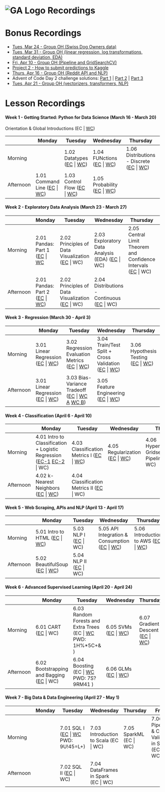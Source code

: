 # ![GA Logo](https://camo.githubusercontent.com/6ce15b81c1f06d716d753a61f5db22375fa684da/68747470733a2f2f67612d646173682e73332e616d617a6f6e6177732e636f6d2f70726f64756374696f6e2f6173736574732f6c6f676f2d39663838616536633963333837313639306533333238306663663535376633332e706e67) Recordings

# Bonus Recordings
* [Tues, Mar 24 - Group OH (Swiss Dog Owners data)](https://www.youtube.com/watch?v=_WZqr5PQqWM&feature=youtu.be)
* [Tues, Mar 31 - Group OH (linear regression, log transformations, standard deviation, EDA)](https://youtu.be/LAjSzMCGeLk)
* [Fri, Apr 10 - Group OH (Pipeline and GridSearchCV)](https://youtu.be/SAESvv0pV4Y)
* [Project 2 - How to submit predictions to Kaggle](https://generalassembly.zoom.us/rec/share/zOFlH_bQ0W9Lb6vH1k_6BJMoNbT7X6a80XMd8_sIyEcyxju8nAfGmuwQDAu016X-)
* [Thurs, Apr 16 - Group OH (Reddit API and NLP)](https://www.youtube.com/watch?v=WJpevrznalI&feature=youtu.be)
* Advent of Code Day 2 challenge solutions: [Part 1](https://youtu.be/wHFaniciGbQ) \| [Part 2](https://youtu.be/DkUuogWTkL8) \| [Part 3](https://youtu.be/LV7bE4xuMZs)
* [Tues, Apr 21 - Group OH (vectorizers, transformers, NLP)](https://youtu.be/rplJvh1aCk0)

# Lesson Recordings
#### Week 1 - Getting Started: Python for Data Science (March 16 - March 20)

Orientation & Global Introductions (EC \| [WC](https://generalassembly.zoom.us/rec/play/6ccrdrip-Gg3T9XEtwSDBqItW429J_-s1nMZ-KEFnk-3ASYFNgGhZLIaMeEkV_ZDFo5nbd9JTR3tV109?continueMode=true))

|         | Monday     | Tuesday    | Wednesday  | Thursday| Friday  |
|---------|------------|------------|------------|---------|---------|
| Morning | | 1.02 Datatypes ([EC](https://generalassembly.zoom.us/rec/play/v8Z8c-ChqjM3HNDGsQSDUPVxW43sLv2s1CRL_fIFyR7kVHYDZgDwYONDMOSgVlKcBNYiHadsc9sc1sS-?continueMode=true) \| [WC](https://generalassembly.zoom.us/rec/play/65UlJb35_z03Gt3DtwSDVqd5W9ToKa2shyMYr_Jfyx23UnEANlf3NOcXZrCpUA88o23o2KKFLy1s0dl4?_x_zm_rhtaid=508&_x_zm_rtaid=LygSQHfRTV2xDbt8EbgTuA.1585578172227.defdd1027ac22b4ed8d1a45c70d1ba22&autoplay=true&continueMode=true&startTime=1584461265000)) | 1.04 FUNctions ([EC](https://youtu.be/EH31LonDAjw) \| [WC](https://generalassembly.zoom.us/rec/play/usZ_Iuv9_z83TIDB4wSDVvR4W46_fPqsgCNLq6VYmRqwWyFXYAChNOEbYbZQwlU_o2i-mIHUX9ssxgRl?continueMode=true)) | 1.06 Distributions - Discrete ([EC](https://youtu.be/z-bUavmvkBg) \| [WC](https://generalassembly.zoom.us/rec/play/6MIvfu7-_G03TNaV5gSDC_MqW9S6Jvqs0SVMrPZczx29AnBWY1SlZbtGMeRNk04odtLms9zPokSYybKl?continueMode=true)) | 1.07 List Comprehensions ([EC](https://youtu.be/u7SIBPQVSBg) \| [WC](https://generalassembly.zoom.us/rec/play/65Ird-6tpm43HdeXuQSDVPN4W421LqOs0SAW-PAPnxnmWngHYQenY7IWMeUahZZcFfctbVfc5jNE9Sck?continueMode=true)) |
| Afternoon | 1.01 Command Line ([EC](https://generalassembly.zoom.us/rec/play/u8cpdeGhqTs3TtTG4QSDAvArW469ffqs1nJLqPNfzhqzAXAAN1r3M-EbNOUX04-TBgU4q39o_nlNfaDM?continueMode=true) \| [WC](https://generalassembly.zoom.us/rec/play/68Iofun7pj83GoeWsASDBfMvW429JqyshiVI8vcMy0e1BnQEOlOvYuBBY7YcTEa1wVScDXQ82n2N2yLW?_x_zm_rhtaid=508&_x_zm_rtaid=LygSQHfRTV2xDbt8EbgTuA.1585578172227.defdd1027ac22b4ed8d1a45c70d1ba22&autoplay=true&continueMode=true&startTime=1584392631000)) | 1.03 Control Flow ([EC](https://generalassembly.zoom.us/rec/play/upIucer-rTg3T4CS4gSDAPN9W427KqOs0Xcf8vdYyU3gAnIFY1SvN-dBYONCvFTm1Jt0nph0RU9ywyHJ?continueMode=true) \| [WC](https://generalassembly.zoom.us/rec/play/7Jd-Ib_5rj43Etyc5QSDVPR9W9W8e62sgXAf_fMInUuwAHUBM1T1M7IVZOtV-MwwxLtrALss9a0GNeoc?autoplay=true&continueMode=true&startTime=1584479050000)) | 1.05 Probability ([EC](https://generalassembly.zoom.us/rec/play/7pd_JOD7qD03G4aTswSDAPAvW428e_6sgydN-aJczkvgWyMGZgL0YrpHN-QZVVbi7dbXHqueV5BL2Vq-?continueMode=true) \| [WC](https://generalassembly.zoom.us/rec/share/utZbcpvsznhOUpXc9kWASvMeQ9z-eaa8gXMW__Fcnh7AHukIEAZ8xi9DnopygWDd)) | | |

#### Week 2 - Exploratory Data Analysis (March 23 - March 27)

|           | Monday        | Tuesday       | Wednesday     | Thursday      | Friday  |
|-----------|---------------|---------------|---------------|---------------|---------|
| Morning   | 2.01 Pandas: Part 1 ([EC](https://generalassembly.zoom.us/rec/play/75wsd7yvqjs3S9OR4wSDB_ZxW9XrL6KsgSEe8qcJyxvjV3ZVYVOlZ-ATY-OEOIHMyBC8hMkPcGR3wMpH?continueMode=true&_x_zm_rtaid=ShYYFZIFTo6WPRpkXWnnsA.1585068550616.1fd13799cb626bc96ef5df288aaaf535&_x_zm_rhtaid=564) \| [WC](https://generalassembly.zoom.us/rec/play/7pQocOn8rj83HoDA4gSDA_QqW9Tsff6s1iUfqKAJxEuwAiUDNVSkMLsQMeupy6Rlnqk6dKsV4YGFwxTq?_x_zm_rhtaid=508&_x_zm_rtaid=LygSQHfRTV2xDbt8EbgTuA.1585578172227.defdd1027ac22b4ed8d1a45c70d1ba22&autoplay=true&continueMode=true&startTime=1584979430000) | 2.02 Principles of Data Visualization ([EC](https://generalassembly.zoom.us/rec/play/usJ_dOj8pzg3GNHDsQSDCqd6W9S-Lays2nNNqfoLnRywVyIKNFCkMLcSYbRXfRGp7zXbtsYkPJf6OkG9?continueMode=true&_x_zm_rtaid=bWV8BN2zR02fZE7XhFU5VA.1585398946625.55a0e04ee685b465e121d1db7353a8ae&_x_zm_rhtaid=270) \| WC) | 2.03 Exploratory Data Analysis (EDA) ([EC](https://youtu.be/6OYSfiSDxmI) \| WC) |  2.05 Central Limit Theorem and Confidence Intervals ([EC](https://youtu.be/qQbDtQQ7PqM) \| WC) | 2.06 Ethics & Plagiarism ([EC](https://youtu.be/3Ob0jH9ep3I) \| [WC](https://youtu.be/nQ62Wwg8TeA)) |
| Afternoon | 2.01 Pandas: Part 2 ([EC](https://generalassembly.zoom.us/rec/play/tMcqJryq_zw3GYeW5QSDBKJwW465L6Ks0CVNq6ELxUi3ViFWN1KlM7NHNOBav5kAV7JJ-vnoRxak_Fie?continueMode=true&_x_zm_rtaid=LygSQHfRTV2xDbt8EbgTuA.1585578172227.defdd1027ac22b4ed8d1a45c70d1ba22&_x_zm_rhtaid=508) \| [WC](https://generalassembly.zoom.us/rec/play/v8V7cuGu-js3EteVtASDU6N8W9XveP6s0SMaqKAKzEu2VXgDNlWib-NBYOULtRkHivZE4_L5bkhYO8Mo?_x_zm_rhtaid=624&_x_zm_rtaid=p1j1pbBgSryiL5qq9u08bw.1585102643793.dbd60ffce005d90832c717e0bea703f1&autoplay=true&continueMode=true&startTime=1584997315000))| 2.02 Principles of Data Visualization ([EC](https://generalassembly.zoom.us/rec/play/usYsI-2spzk3SYfB5ASDC6VxW43of_2sgCIc-PNYxU-8UnZVMFqjNLMRZeV7EhjVI6SUnd_NBIsiXVAe?continueMode=true&_x_zm_rtaid=bWV8BN2zR02fZE7XhFU5VA.1585398946625.55a0e04ee685b465e121d1db7353a8ae&_x_zm_rhtaid=270) \| WC) | 2.04 Distributions - Continuous ([EC](https://youtu.be/ga9D-1PIt0o) \| WC) | | |

#### Week 3 - Regression (March 30 - April 3)

|           | Monday        | Tuesday       | Wednesday     | Thursday      | Friday  |
|-----------|---------------|---------------|---------------|---------------|---------|
| Morning   | 3.01 Linear Regression ([EC](https://youtu.be/qvI2T5K1NiE) \| [WC](https://youtu.be/mkw8IWA1jRs)) | 3.02 Regression Evaluation Metrics ([EC](https://www.youtube.com/watch?v=qVj6HC_3lbg&feature=youtu.be) \| [WC](https://www.youtube.com/watch?v=ZFWoiR1PSRk&feature=youtu.be)) | 3.04 Train/Test Split + Cross Validation ([EC](https://youtu.be/i0kJeW2byIk) \| [WC](https://youtu.be/s1TkEq8FcE8)) | 3.06 Hypothesis Testing ([EC](https://youtu.be/9_2luIk6L-E) \| [WC](https://youtu.be/sIohEp2_cM4)) | 3.07 Model Workflow ([EC](https://youtu.be/1qARLTul6dU) \| [WC](https://youtu.be/IzROgQKuMC8)) |
| Afternoon | 3.01 Linear Regression ([EC](https://youtu.be/dW6GcmTQdbc) \| [WC](https://youtu.be/Xb_1Oy4ixzo)) | 3.03 Bias-Variance Tradeoff ([EC](https://www.youtube.com/watch?v=D8ZZjx7zA10) \| [WC A](https://youtu.be/uICN_P1Omak) [WC B](https://youtu.be/e8e91dEXt60)) | 3.05 Feature Engineering ([EC](https://youtu.be/CMOfHbI2zuw) \| [WC](https://youtu.be/Q_3CmaJ8gG0)) | | |

#### Week 4 - Classification (April 6 - April 10)

|           | Monday        | Tuesday       | Wednesday     | Thursday      | Friday  |
|-----------|---------------|---------------|---------------|---------------|---------|
| Morning   | 4.01 Intro to Classification + Logistic Regression ([EC-1](https://youtu.be/yWz0UgXVpU8) [EC-2](https://youtu.be/G6nncLQCP0k) \| WC) | 4.03 Classification Metrics I ([EC](https://youtu.be/RKrg3ypmsOI) \| [WC](https://youtu.be/uqyRdTGfcow)) | 4.05 Regularization ([EC](https://youtu.be/dGAFHc6KtTo) \| [WC](https://youtu.be/XKzh1Egaf9k)) | 4.06 Hyperparameters, Gridsearch and Pipelines ([EC](https://youtu.be/vA0FpE6qhL0) \| WC) |  |
| Afternoon | 4.02 k-Nearest Neighbors ([EC](https://youtu.be/FhXXHCM6OAo) \| [WC](https://youtu.be/GRvYWZMmniU)) | 4.04 Classification Metrics II ([EC](https://youtu.be/rIkyv2mUCrg) \| WC) |  |  |  |

#### Week 5 - Web Scraping, APIs and NLP (April 13 - April 17)

|           | Monday        | Tuesday       | Wednesday     | Thursday      | Friday  |
|-----------|---------------|---------------|---------------|---------------|---------|
| Morning   | 5.01 Intro to HTML ([EC](https://youtu.be/UcdPnFICyjo) \| [WC](https://youtu.be/SFpit5M2DAM)) | 5.03 NLP I ([EC](https://youtu.be/1-hZ3ZtGHEQ) \| WC) | 5.05 API Integration & Consumption ([EC](https://youtu.be/95xC77uUEhM) \| [WC](https://youtu.be/v7u9buTdCls)) | 5.06 Introduction to AWS ([EC](https://youtu.be/Y6tWUwHtLeo) \| [WC](https://youtu.be/DVUQvWmji0w)) | 5.07 Object Oriented Programming ([EC](https://www.youtube.com/watch?v=l35Jba7XvMo&feature=youtu.be) \| [WC](https://www.youtube.com/watch?v=7l5H9WKboX4&feature=youtu.be)) |
| Afternoon | 5.02 BeautifulSoup ([EC](https://youtu.be/-zJ7cbE4j5A) \| [WC](https://youtu.be/ro8Ep-ojQLw)) | 5.04 NLP II ([EC](https://youtu.be/zN5F178CTPI) \| WC) |  |  |  |

#### Week 6 - Advanced Supervised Learning (April 20 - April 24)

|           | Monday        | Tuesday       | Wednesday     | Thursday      | Friday  |
|-----------|---------------|---------------|---------------|---------------|---------|
| Morning   | 6.01 CART ([EC](https://youtu.be/Jko90enGI68) \| WC) | 6.03 Random Forests and Extra Trees (EC \| [WC](https://generalassembly.zoom.us/rec/share/95Jff-H950ZOUq_2zkHjeYkkJNTpeaa803QXq6YNzKk9NSK4v0ty6sz8vCyUCKk) PWD: 1H%*5C+& ) | 6.05 SVMs ([EC](https://youtu.be/IfKaF_Q5xTI) \| [WC](https://youtu.be/1MJ-m32IdfQ)) | 6.07 Gradient Descent ([EC](https://youtu.be/1e8ttkOzJnA) \| [WC](https://youtu.be/Q58UYgVmCdY)) | |
| Afternoon | 6.02 Bootstrapping and Bagging ([EC](https://youtu.be/fm6DINV8uho) \| WC) | 6.04 Boosting (EC \| [WC](https://generalassembly.zoom.us/rec/share/y9VzP5fJ0UlIH6PW1HPmWPE_P9rUX6a80ycarvtbnxxbEpoQzjW7YVHP9QgM6rfe) PWD: 7S?9RM41 ) | 6.06 GLMs ([EC](https://youtu.be/-raG506eR4s) \| [WC](https://youtu.be/LPYVblm0-uQ)) | | |

#### Week 7 - Big Data & Data Engineering (April 27 - May 1)

|           | Monday        | Tuesday       | Wednesday     | Thursday      | Friday  |
|-----------|---------------|---------------|---------------|---------------|---------|
| Morning   |  | 7.01 SQL I ([EC](https://youtu.be/iaUU0u2VEjE) \| [WC](https://generalassembly.zoom.us/rec/share/uJN7IL_f13lJZauX-W_4WfUjBdzXX6a8hiker_BexB9m7vTnY2hUf1YE5C5hBfI) PWD: 9U!45=L+) | 7.03 Introduction to Scala (EC \| WC) | 7.05 SparkML (EC \| WC) | 7.06 Pipelines & Cross Validation in Spark (EC \| WC) |
| Afternoon |  | 7.02 SQL II ([EC](https://youtu.be/N7lXjRek3r4) \| WC) | 7.04 DataFrames in Spark (EC \| WC) |  |  |
